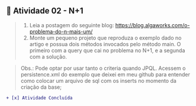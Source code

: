 ## 📝 Atividade 02 - N+1
>1) Leia a postagem do seguinte blog: https://blog.algaworks.com/o-problema-do-n-mais-um/
>2) Monte um pequeno projeto que reproduza o exemplo dado no artigo e possua dois métodos invocados pelo método main. O primeiro com a query que cai no problema no N+1, e a segunda com a solução.

>Obs.:
>Pode optar por usar tanto o criteria quando JPQL.
>Acessem o persistence.xml do exemplo que deixei em meu github para entender como colocar um arquivo de sql com os inserts no momento da criação da base;
```diff
+ [x] Atividade Concluída
```

